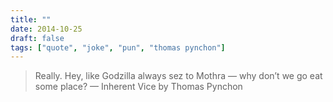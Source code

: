 ```yaml
---
title: ""
date: 2014-10-25
draft: false
tags: ["quote", "joke", "pun", "thomas pynchon"]
---
```

> Really. Hey, like Godzilla always sez to Mothra — why don’t we go eat some place? — Inherent Vice by Thomas Pynchon
